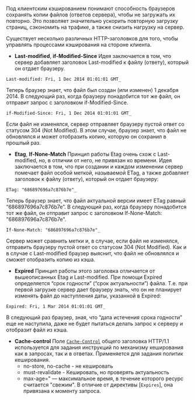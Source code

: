 
Под клиентским кэшированием понимают способность браузеров сохранять копии файлов (ответов сервера), чтобы не загружать их повторно. Это позволяет значительно ускорить повторную загрузку страниц, сэкономить на трафике, а также снизить нагрузку на сервер.

Существует несколько различных HTTP-заголовков для того, чтобы управлять процессами кэширования на стороне клиента.

- **Last-modified**, **if-Modified-Since**
Идея заключается в том, что сервер добавляет заголовок Last-modified к файлу (ответу), который он отдает браузеру.
```
Last-modified: Fri, 1 Dec 2014 01:01:01 GMT_
```
Теперь браузер знает, что файл был создан (или изменен) 1 декабря 2014. В следующий раз, когда браузеру понадобится тот же файл, он отправит запрос с заголовком if-Modified-Since.
```
if-Modified-Since: Fri, 1 Dec 2014 01:01:01 GMT_
```
Если файл не изменялся, сервер отправляет браузеру пустой ответ со статусом 304 (Not Modified). В этом случае, браузер знает, что файл не обновлялся и может отобразить копию, которую он сохранил в прошлый раз.

- **Etag**, **If-None-Match**
Принцип работы Etag очень схож с Last-modified, но, в отличии от него, не привязан ко времени. Идея заключается в том, что при создании и каждом изменении сервер помечает файл особой меткой, называемой ETag, а также добавляет заголовок к файлу (ответу), который он отдает браузеру:
```
ETag: "686897696a7c876b7e"_
```
Теперь браузер знает, что файл актуальной версии имеет ETag равный “686897696a7c876b7e”. В следующий раз, когда браузеру понадобится тот же файл, он отправит запрос с заголовком If-None-Match: "686897696a7c876b7e".
```
If-None-Match: "686897696a7c876b7e"_
```
Сервер может сравнить метки и, в случае, если файл не изменялся, отправить браузеру пустой ответ со статусом 304 (Not Modified). Как и в случае с Last-modified браузер выяснит, что файл не обновлялся и сможет отобразить копию из кэша.

- **Expired**
Принцип работы этого заголовка отличается от вышеописанных Etag и Last-modified. При помощи Expired определяется “срок годности” (“срок актуальности”) файла. Т.е. при первой загрузке сервер дает браузеру знать, что он не планирует изменять файл до наступления даты, указанной в Expired:
~~~
Expired: Fri, 1 Mar 2014 01:01:01 GMT_
~~~
В следующий раз браузер, зная, что “дата истечения срока годности” еще не наступила, даже не будет пытаться делать запрос к серверу и отобразит файл из кэша.

- **Cache-control**
Поле [`Cache-Control`](https://developer.mozilla.org/ru/docs/Web/HTTP/Headers/Cache-Control) общего заголовка HTTP/1.1 используется для задания инструкций по механизму кеширования как в запросах, так и в ответах. Применяется для задания политик кеширования.
	- no-store, no-cache - не кешировать
	-  must-revalidate - Кешировать, но проверять актуальность
	- max-age=<seconds>" — максимальное время, в течение которого ресурс считается "свежим". В отличие от директивы [`Expires`], она привязана к моменту запроса.

